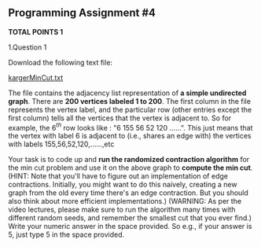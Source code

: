 ## Programming Assignment #4

**TOTAL POINTS 1**

1.Question 1

Download the following text file:

[kargerMinCut.txt](https://d18ky98rnyall9.cloudfront.net/_f370cd8b4d3482c940e4a57f489a200b_kargerMinCut.txt?Expires=1584921600&Signature=hDZN~~EfIP-xgM8266fT5WEmS9Ood~rxZ9GXvuyXzeX773E6UiRhZMz11U0ytjTBqxgwsQYC7Cx1NYXrlPIAW3Oo6RkMYThHarvDu9VAr~-hYo3Z0GC~~u8XYa~hCaFdoVhpe4im0ENsDJ7tbcyWJ9~l~2gU2u0OX4DyR~JQ7k0_&Key-Pair-Id=APKAJLTNE6QMUY6HBC5A)

The file contains the adjacency list representation of **a simple undirected graph**. There are **200 vertices labeled 1 to 200**. The first column in the file represents the vertex label, and the particular row (other entries except the first column) tells all the vertices that the vertex is adjacent to. So for example, the 6$^{th}$ row looks like : "6 155 56 52 120 ......". This just means that the vertex with label 6 is adjacent to (i.e., shares an edge with) the vertices with labels 155,56,52,120,......,etc

Your task is to code up and **run the randomized contraction algorithm** for the min cut problem and use it on the above graph to **compute the min cut**. (HINT: Note that you'll have to figure out an implementation of edge contractions. Initially, you might want to do this naively, creating a new graph from the old every time there's an edge contraction. But you should also think about more efficient implementations.) (WARNING: As per the video lectures, please make sure to run the algorithm many times with different random seeds, and remember the smallest cut that you ever find.) Write your numeric answer in the space provided. So e.g., if your answer is 5, just type 5 in the space provided.

```

```

